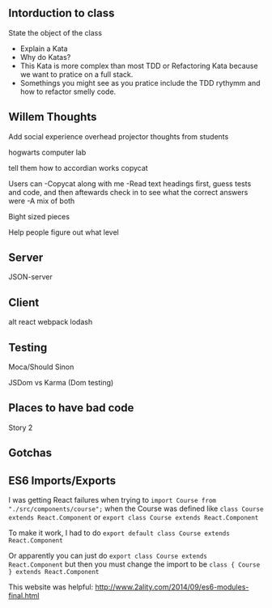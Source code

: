 Intorduction to class
---------------------
State the object of the class
- Explain a Kata
- Why do Katas?
- This Kata is more complex than most TDD or Refactoring Kata because we want to pratice on a full stack.
- Somethings you might see as you pratice include the TDD rythymm and how to refactor smelly code.

Willem Thoughts
---------------
Add social experience
overhead projector
thoughts from students

hogwarts computer lab

tell them how to accordian works
 copycat

 Users can 
  -Copycat along with me
  -Read text headings first, guess tests and code, and then aftewards check in to see what the correct answers were
  -A mix of both

Bight sized pieces


Help people figure out what level

Server
------
JSON-server

Client
------
alt
react
webpack
lodash

Testing
-------
Moca/Should
Sinon

JSDom vs Karma (Dom testing)


Places to have bad code
-----------------------
Story 2




Gotchas
------------

## ES6 Imports/Exports

I was getting React failures when trying to
    `import Course from "./src/components/course";`
when the Course was defined like
    `class Course extends React.Component`
or
    `export class Course extends React.Component`

To make it work, I had to do
    `export default class Course extends React.Component`

Or apparently you can just do
    `export class Course extends React.Component`
but then you must change the import to be
    `class { Course } extends React.Component`

This website was helpful: http://www.2ality.com/2014/09/es6-modules-final.html
